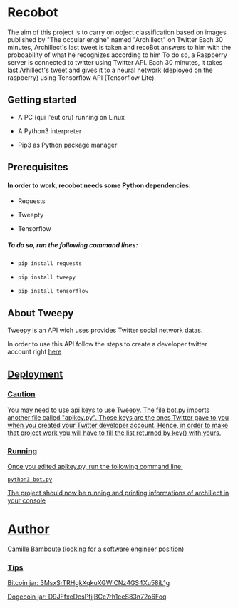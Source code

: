 # Recobot

The aim of this project is to carry on object classification based on images published by "The occular engine" named "Archillect" on Twitter
Each 30 minutes, Archillect's last tweet is taken and recoBot answers to him with the proboability of what he recognizes according to him
To do so, a Raspberry server is connected to twitter using Twitter API. Each 30 minutes, it takes last Arhillect's tweet and gives it to
a neural network (deployed on the raspberry) using Tensorflow API (Tensorflow Lite).



## Getting started

* A PC (qui l'eut cru) running on Linux

* A Python3 interpreter

* Pip3 as Python package manager


## Prerequisites

#### In order to work, recobot needs some Python dependencies:

* Requests

* Tweepty

* Tensorflow

##### To do so, run the following command lines:

* <code>pip install requests</code>

* <code>pip install tweepy</code>

* <code>pip install tensorflow</code>




## About Tweepy

Tweepy is an API wich uses provides Twitter social network datas.

In order to use this API follow the steps to create a developer twitter account right <a href="https://realpython.com/twitter-bot-python-tweepy/#using-tweepyl">here


## Deployment

### Caution

You may need to use api keys to use Tweepy. The file bot.py imports another file called "apikey.py".
Those keys are the ones Twitter gave to you when you created your Twitter developer account. Hence, in order to make that project work you will have to
fill the list returned by key() with yours.

### Running
Once you edited apikey.py, run the following command line:

<code>python3 bot.py</code>

The project should now be running and printing informations of archillect in your console


# Author
Camille Bamboute (looking for a software engineer position)

### Tips
Bitcoin jar: 3MsxSrTRHgkXqkuXGWiCNz4GS4Xu58iL1g


Dogecoin jar: D9JFfxeDesPfjjBCc7rh1eeS83n72o6Foq
